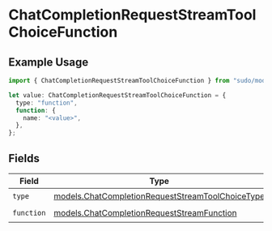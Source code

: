 # ChatCompletionRequestStreamToolChoiceFunction

## Example Usage

```typescript
import { ChatCompletionRequestStreamToolChoiceFunction } from "sudo/models";

let value: ChatCompletionRequestStreamToolChoiceFunction = {
  type: "function",
  function: {
    name: "<value>",
  },
};
```

## Fields

| Field                                                                                                      | Type                                                                                                       | Required                                                                                                   | Description                                                                                                |
| ---------------------------------------------------------------------------------------------------------- | ---------------------------------------------------------------------------------------------------------- | ---------------------------------------------------------------------------------------------------------- | ---------------------------------------------------------------------------------------------------------- |
| `type`                                                                                                     | [models.ChatCompletionRequestStreamToolChoiceType](../models/chatcompletionrequeststreamtoolchoicetype.md) | :heavy_check_mark:                                                                                         | N/A                                                                                                        |
| `function`                                                                                                 | [models.ChatCompletionRequestStreamFunction](../models/chatcompletionrequeststreamfunction.md)             | :heavy_check_mark:                                                                                         | N/A                                                                                                        |